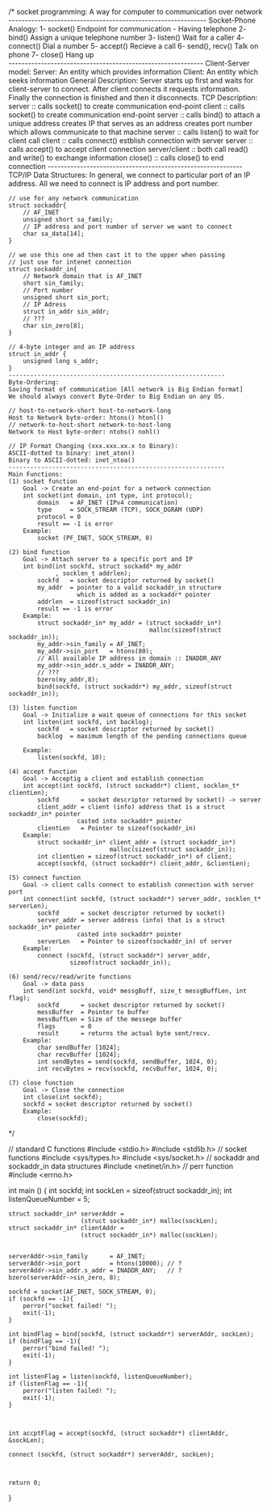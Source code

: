 /* 
	socket programming: A way for computer to communication over network 
	-------------------------------------------------------------
	Socket-Phone Analogy:
	1- socket()       Endpoint for communication - Having telephone
	2- bind()         Assign a unique telephone number 
	3- listen()       Wait for a caller
	4- connect()      Dial a number
	5- accept() 	  Recieve a call
	6- send(), recv() Talk on phone
	7- close()        Hang up	
	------------------------------------------------------------
	Client-Server model:
	Server: An entity which provides information
	Client: An entity which seeks information
	General Description:
		Server starts up first and waits for client-server
		to connect. After client connects it requests information.
		Finally the connection is finished and then it disconnects.
	TCP Description:
		server :: calls socket() to create communication end-point
		client :: calls socket() to create communication end-point
		server :: calls bind() to attach a unique address
				creates IP that serves as an address
				creates port number which allows communicate to that machine
		server :: calls listen() to wait for client call
		client :: calls connect() estblish connection with server
		server :: calls accept() to accept client connection
		server/client :: both call read() and write() to exchange information 
		close() :: calls close() to end connection
	------------------------------------------------------------
	TCP/IP Data Structures:
	In general, we connect to particular port of an IP address.
	All we need to connect is IP address and port number.
	
	// use for any network communication
	struct sockaddr{
		// AF_INET
		unsigned short sa_family;
		// IP address and port number of server we want to connect
		char sa_data[14];
	}
	
	// we use this one ad then cast it to the upper when passing
	// just use for intenet connection
	struct sockaddr_in{
		// Network domain that is AF_INET
		short sin_family;
		// Port number
		unsigned short sin_port;
		// IP Adress
		struct in_addr sin_addr;
		// ???
		char sin_zero[8];
	}
	
	// 4-byte integer and an IP address 
	struct in_addr {
		unsigned long s_addr;
	}	
	------------------------------------------------------------
	Byte-Ordering: 
	Saving format of communication [All network is Big Endian format]
	We should always convert Byte-Order to Big Endian on any OS.
	
	// host-to-network-short host-to-network-long
	Host to Network byte-order: htons() htonl() 
	// network-to-host-short network-to-host-long
	Network to Host byte-order: ntohs() nohl()
	
	// IP Format Changing (xxx.xxx.xx.x to Binary):
	ASCII-dotted to binary: inet_aton()
	Binary to ASCII-dotted: inet_ntoa()
	------------------------------------------------------------
	Main Functions:
	(1) socket function
		Goal -> Create an end-point for a network connection 
		int socket(int domain, int type, int protocol);
			domain   = AF_INET (IPv4 communication)
			type     = SOCK_STREAM (TCP), SOCK_DGRAM (UDP)
			protocol = 0
			result == -1 is error
		Example: 
			socket (PF_INET, SOCK_STREAM, 0)
	
	(2) bind function
		Goal -> Attach server to a specific port and IP 
		int bind(int sockfd, struct sockadd* my_addr
				 , socklen_t addrlen);
			sockfd   = socket descriptor returned by socket()
			my_addr  = pointer to a valid sockaddr_in structure
					   which is added as a sockaddr* pointer
			addrlen  = sizeof(struct sockaddr_in)
			result == -1 is error
		Example: 
			struct sockaddr_in* my_addr = (struct sockaddr_in*) 
										   malloc(sizeof(struct sockaddr_in));
			my_addr->sin_family = AF_INET;
			my_addr->sin_port   = htons(80);
			// All available IP address in domain :: INADDR_ANY
			my_addr->sin_addr.s_addr = INADDR_ANY;
			// ???
			bzero(my_addr,8);
			bind(sockfd, (struct sockaddr*) my_addr, sizeof(struct sockaddr_in));	
	
	(3) listen function
		Goal -> Initialize a wait queue of connections for this socket 
		int listen(int sockfd, int backlog); 
			sockfd   = socket descriptor returned by socket()
			backlog  = maximum length of the pending connections queue
			
		Example: 
			listen(sockfd, 10);	
			
	(4) accept function
		Goal -> Acceptig a client and establish connection 
		int accept(int sockfd, (struct sockaddr*) client, socklen_t* clientLen); 
			sockfd      = socket descriptor returned by socket() -> server
			client_addr = client (info) address that is a struct sockaddr_in* pointer
					   casted into sockaddr* pointer
 			clientLen   = Pointer to sizeof(sockaddr_in)
		Example: 
			struct sockaddr_in* client_addr = (struct sockaddr_in*) 
							    malloc(sizeof(struct sockaddr_in));
			int clientLen = sizeof(struct sockaddr_in*) of client;
			accept(sockfd, (struct sockaddr*) client_addr, &clientLen);
			
	(5) connect function
		Goal -> client calls connect to establish connection with server port
		int connect(int sockfd, (struct sockaddr*) server_addr, socklen_t* serverLen); 
			sockfd      = socket descriptor returned by socket()
			server_addr = server address (info) that is a struct sockaddr_in* pointer
					   casted into sockaddr* pointer
 			serverLen   = Pointer to sizeof(sockaddr_in) of server
		Example: 
			connect (sockfd, (struct sockaddr*) server_addr, 
					 sizeof(struct sockaddr_in));
	
	(6) send/recv/read/write functions
		Goal -> data pass
		int send(int sockfd, void* messgBuff, size_t messgBuffLen, int flag); 
			sockfd      = socket descriptor returned by socket()
			messBuffer  = Pointer to buffer
 			messBuffLen = Size of the messege buffer
			flags       = 0
			result      = returns the actual byte sent/recv.
		Example: 
			char sendBuffer [1024];
			char recvBuffer [1024];
			int sendBytes = send(sockfd, sendBuffer, 1024, 0);
			int recvBytes = recv(sockfd, recvBuffer, 1024, 0);
			
	(7) close function
		Goal -> Close the connection
		int close(int sockfd);
		sockfd = socket descriptor returned by socket()
		Example: 
			close(sockfd);
*/	



// standard C functions 
#include <stdio.h>
#include <stdlib.h>
// socket functions
#include <sys/types.h>
#include <sys/socket.h>
// sockaddr and sockaddr_in data structures
#include <netinet/in.h> 
// perr function
#include <errno.h> 

int main ()
{
    int sockfd;
	int sockLen = sizeof(struct sockaddr_in);
	int listenQueueNumber = 5;
	
	struct sockaddr_in* serverAddr = 
						(struct sockaddr_in*) malloc(sockLen);
	struct sockaddr_in* clientAddr = 
						(struct sockaddr_in*) malloc(sockLen);
	
	
	serverAddr->sin_family      = AF_INET;
	serverAddr->sin_port        = htons(10000); // ?
	serverAddr->sin_addr.s_addr = INADDR_ANY;   // ?
	bzero(serverAddr->sin_zero, 8);
	
	sockfd = socket(AF_INET, SOCK_STREAM, 0);
	if (sockfd == -1){
		perror("socket failed! ");
		exit(-1);
	}
	
	int bindFlag = bind(sockfd, (struct sockaddr*) serverAddr, sockLen);
	if (bindFlag == -1){
		perror("bind failed! ");
		exit(-1);
	}
	
	int listenFlag = listen(sockfd, listenQueueNumber);
	if (listenFlag == -1){
		perror("listen failed! ");
		exit(-1);
	}
	

	
	int accptFlag = accept(sockfd, (struct sockaddr*) clientAddr, &sockLen); 

	connect (sockfd, (struct sockaddr*) serverAddr, sockLen);
	
	
	
	return 0;
}